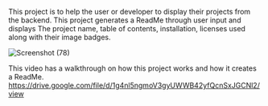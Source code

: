 This project is to help the user or developer to display their projects from the backend. This project generates a ReadMe through user input and displays The project name, table of contents, installation, licenses used along with their image badges. 

![Screenshot (78)](https://user-images.githubusercontent.com/79673757/119279918-2e694f80-bbf4-11eb-9b0b-20bc850eacc3.png)


This video has a walkthrough on how this project works and how it creates a ReadMe. 
https://drive.google.com/file/d/1g4nl5ngmoV3gyUWWB42yfQcnSxJGCNl2/view

